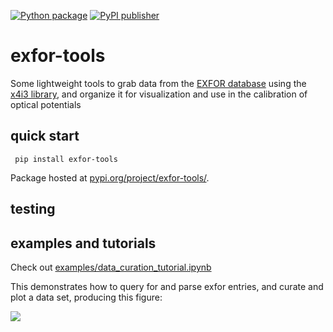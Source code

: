 [![Python package](https://github.com/beykyle/exfor_tools/actions/workflows/python-package.yml/badge.svg)](https://github.com/beykyle/exfor_tools/actions/workflows/python-package.yml)
[![PyPI publisher](https://github.com/beykyle/exfor_tools/actions/workflows/pypi-publish.yml/badge.svg)](https://github.com/beykyle/exfor_tools/actions/workflows/pypi-publish.yml)

# exfor-tools
Some lightweight tools to grab data from the [EXFOR database](https://www-nds.iaea.org/exfor/) using the [x4i3 library](https://github.com/afedynitch/x4i3/), and organize it for visualization and use in the calibration of optical potentials

## quick start
```
 pip install exfor-tools
```

Package hosted at [pypi.org/project/exfor-tools/](https://pypi.org/project/exfor-tools/).

## testing



## examples and tutorials

Check out [examples/data_curation_tutorial.ipynb](https://github.com/beykyle/exfor_tools/blob/main/examples/data_curation_tutorial.ipynb)

This demonstrates how to query for and parse exfor entries, and curate and plot a data set, producing this figure: 

![](https://github.com/beykyle/exfor_tools/blob/main/assets/lead_208_pp_dxds.png)



